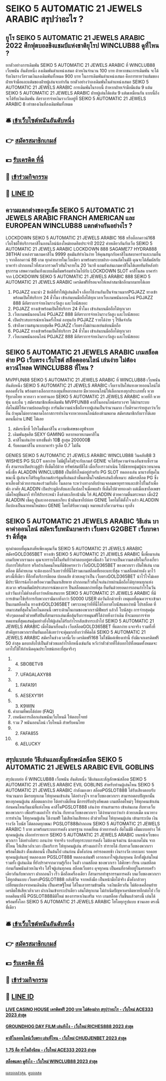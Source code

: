 # SEIKO 5 AUTOMATIC 21 JEWELS ARABIC สรุปว่าอะไร ?
## ยูโร SEIKO 5 AUTOMATIC 21 JEWELS ARABIC 2022 ศึกฟุตบอลชิงแชมป์แห่งชาติยุโรป WINCLUB88 ดูที่ไหน ?
ยกตัวอย่างการเดิมพัน SEIKO 5 AUTOMATIC 21 JEWELS ARABIC ที่ WINCLUB88 เว็บพนัน อันดับหนึ่ง ลงเดิมพันตำแหน่งเสมอ ด้วยเงินจำนวน 100 บาท ถ้าหากชนะการเดิมพัน จะได้รับเงินรางวัลรวมเงินลงเดิมพันทั้งหมด 900 บาท
ในการเดิมพันตำแหน่งเสมอ คือการทายว่าแต้มของฝ่ายเจ้ามือและแต้มของฝ่ายผู้เล่นจะเท่ากัน ยกตัวอย่างว่าลงเดิมพันในตำแหน่งเสมอ SEIKO 5 AUTOMATIC 21 JEWELS ARABIC การเดิมพันในรอบนี้ ถ้าหากฝ่ายเจ้ามือมีแต้ม 9 แต้ม SEIKO 5 AUTOMATIC 21 JEWELS ARABIC ฝ่ายผู้เล่นได้แต้ม 9 แต้มเหมือนกัน แบบนี้ถึงจะได้รับเงินเดิมพัน อัตราการจ่ายเงินรางวัลอยู่ที่ SEIKO 5 AUTOMATIC 21 JEWELS ARABIC 8 เท่าของเงินที่ลงเดิมพันทั้งหมด

## 🛎 [เข้าเว็บไซต์พนันอันดับหนึ่ง](https://bit.ly/3SdLNi2)
## 👉 [สมัครสมาชิกเกมส์](https://bit.ly/3SdLNi2)
## 💵 [รับเครดิต ที่นี่](https://bit.ly/3dyRKHj)
## 👑 [เข้าร่วมกิจกรรม](https://bit.ly/3dyRKHj)
## 📱 [LINE ID](https://bit.ly/3dyRKHj)

## ความแตกต่างของรูเล็ต SEIKO 5 AUTOMATIC 21 JEWELS ARABIC FRANCH AMERICAN และ EUROPEAN WINCLUB88 แตกต่างกันอย่างไร ?
LOCKDOWN SEIKO 5 AUTOMATIC 21 JEWELS ARABIC 168 หรือล็อกดาวน์168 เว็บไซต์ให้บริการคาสิโนออนไลน์น้องใหม่ยอดฮิตประจำปี 2022 ค่ายเดียวกันกับเว็บ SEIKO 5 AUTOMATIC 21 JEWELS ARABIC LOCKDOWN 888 SAGAME77 HYDRA888 38THAI แหล่งรวมเกมคาสิโน 9999 สุดมันส์ทำเงินง่าย ให้คุณสนุกกับคาสิโนสดบาคาร่าและเกมอื่น ๆ จากล็อกดาวน์ 88 เกม ทุกค่ายภายในเว็บเดียว มาพร้อมระบบฝาก-ถอนอัตโนมัติ คุณจะได้สัมผัสกับบาคาร่า ฝากถอนไวที่สะดวกรวดเร็วทันใจภายใน 20 วินาที แถมยังเล่นเกมคาสิโนได้เลยทันทีหลังทำธุรกรรม เสพความบันเทิงแบบเต็มอิ่มพร้อมทำเงินไปกับ LOCKDOWN SLOT คาสิโนสด บาคาร่าจาก LOCKDOWN SEIKO 5 AUTOMATIC 21 JEWELS ARABIC 888 SEIKO 5 AUTOMATIC 21 JEWELS ARABIC เครดิตฟรีที่รอแจกให้เหล่าสมาชิกอีกมากมายได้เลย
1. PGJAZZ แนะนำ 2 ข้อดีที่ทำให้ผู้เล่นติดใจ เลือกใช้งานกันเป็นจำนวนมากPGJAZZ ทางเข้าพร้อมเปิดให้บริการ 24 ชั่วโมง เข้าเล่นบนมือถือได้ทุกเวลาเว็บเกมพนันออนไลน์ PGJAZZ 888 มีอัตราการจ่ายเงินรางวัลสูง และโบนัสเยอะ
2. PGJAZZ ทางเข้าพร้อมเปิดให้บริการ 24 ชั่วโมง เข้าเล่นบนมือถือได้ทุกเวลา
3. เว็บเกมพนันออนไลน์ PGJAZZ 888 มีอัตราการจ่ายเงินรางวัลสูง และโบนัสเยอะ
4. เปิดประสบการณ์หาเงินครั้งใหม่ ลงทุนกับ PGJAZZ รวยได้ง่าย ๆ ไร้ขีดจำกัด
5. เข้าถึงความสนุกแบบสุดขีด PGJAZZ เว็บตรงไม่ผ่านเอเย่นต์บนมือถือ
6. PGJAZZ ทางเข้าพร้อมเปิดให้บริการ 24 ชั่วโมง เข้าเล่นบนมือถือได้ทุกเวลา
7. เว็บเกมพนันออนไลน์ PGJAZZ 888 มีอัตราการจ่ายเงินรางวัลสูง และโบนัสเยอะ

## SEIKO 5 AUTOMATIC 21 JEWELS ARABIC เกมสล็อต ค่าย PG เว็บตรง เว็บไซต์ สล็อตออนไลน์ เล่นง่าย ไม่ต้องดาวน์โหลด WINCLUB88 ที่ไหน ?
MVPFUN88 SEIKO 5 AUTOMATIC 21 JEWELS ARABIC ที่ WINCLUB88 เว็บพนัน อันดับหนึ่ง SEIKO 5 AUTOMATIC 21 JEWELS ARABIC เว็บเราเปิดให้แทงหวยออนไลน์ได้ตลอดทั้งวัน พร้อมทางเลือกการลงทุนที่หลากหลาย มีหวยออนไลน์ให้เลือกแทงทุกประเภททั้ง หวยรัฐบาลไทย หวยลาว หวยฮานอย SEIKO 5 AUTOMATIC 21 JEWELS ARABIC หวยยี่กี หวยหุ้น และอื่น ๆ สมัครสมาชิกเพื่อเดิมพัน MVPFUN88 คาสิโนออนไลน์ครบวงจร ได้ผ่านระบบอัตโนมัติให้ความปลอดภัยสูง การันตีความน่าเชื่อถือจากผู้เล่นเป็นจำนวนมาก เว็บดีราคาจ่ายสูงกว่าเว็บอื่น ถ้าคุณไม่อยากพลาดโอกาสการทำเงินจากหวยออนไลน์ต้องห้ามพลาด สมัครสมาชิกกับเราได้เลยตอนนี้ผ่าน LINE ได้เลย
1. สมัครเซ็กซี่ โปรโมชั่นคาสิโน ความพิเศษของยูฟ่าเบท
2. เดิมพันสุดฮิต SEXY GAMING หลากหลายเกมคาสิโน
3. คาสิโนเล่นง่าย แทงขั้นต่ำ 10฿ สูงสุด 200000฿
4. รับคอมคาสิโน แทงบาคาร่า รูเล็ต 0.7 ไม่อั้น

GENIES SEIKO 5 AUTOMATIC 21 JEWELS ARABIC WINCLUB88 วินคลับ88 3 WISHES PG SLOT แตกง่าย ไม่มีผู้ใดไม่รุ้จะกับเกมส์ GENIE จะได้รับความจำนงอันซาบซึ้งรวมทั้ง สามารถเปิดประตูสู่ถ้ํา ที่เต็มไปด้วย ทรัพย์สมบัติได้ เมื่อเรื่องราวดําเนิน ไปมีชายหนุ่มผู้น่าเวทนาคนหนึ่งชื่อ ALADDIN WINCLUB88 เป็นที่ยังใหม่อยู่สำหรับ PG SLOT ทดลองเล่น มาแรงที่สุดในขณะนี้ ผู้เล่นจะได้รับดูกับเกมส์การ์ตูนที่เล่นแล้วตื่นตาตื่นใจสมัครเล่นถึงที่เหมาะ สมัครสล็อต PG
ซึ่ง หาเลี้ยงตัวด้วยการแสดงร่วมกับลิง ในตลาด ระหว่างทางกลับบ้านเจอลมพายุทรายและเข้าไปในถ้ําเพื่อพัก อาศัย ALADDIN เปิดประตูลึกลับและก็แปลกใจเมื่อพบถ้ํา ที่เต็มไปด้วยทองคำ แต่เมื่อเขาถือเพชรเม็ดใหญ่ขึ้นมาก็ ทําให้ถ้ํากระหน่ํา ลิ้งส่งตะเกียงน้ํามัน ให้ ALADDIN ด้วยความตื่นตระหนก เมื่อ22 ALADDIN เช็ดถู ฝุ่นละอองบนตะเกียง น้ํามันเขาก็ปล่อย GENIE โดยไม่ได้ตั้งใจ แล้ว ALADDIN ก็แปลงเป็นนายคนใหม่ของ GENIE โดยได้รับความมุ่ง หมายแล้วก็ความจํานง ทุกสิ่ง

## SEIKO 5 AUTOMATIC 21 JEWELS ARABIC วิธีเล่น บาคาค่าออนไลน์ สมัครเว็บพนันบาคาร่า เว็บตรง G2GBET เว็บบาคาร่า ดีที่สุด
ทุกคำตอบที่คุณสงสัยเพียงคุณเริ่ม SEIKO 5 AUTOMATIC 21 JEWELS ARABIC สมัครGOLD365BET ทางเข้า SEIKO 5 AUTOMATIC 21 JEWELS ARABIC นี้เพื่อมาเล่นเกมกับพวกเรามอง คุณจะทราบได้ในทันทีว่าคำตอบอยู่ตรงนี้แล้ว ไม่ว่าจะเป็นความสงสัยในเรื่องเกี่ยวกับการให้บริการ หรือถ้าเกิดคนไหนที่มีข้อครหาว่า เว็บGOLD365BET ของพวกเรา เปิดให้เล่น เกมสล็อต มีกี่ค่ายเกม จะต้องบอกไว้เลยว่าที่ที่นี้ได้รวมเกมสล็อตที่เยอะแยะที่สุด รวมสล็อตค่ายดัง มาไว้ตรงนี้ที่เดียว ที่อีกทั้งบริการดียอด ปลอดภัย ด้วยเหตุว่าเป็น เว็บตรงGOLD365BET น่าไว้ใจไม่เคยมีประวัติการฉ้อโกงหรือความเป็นมาเสียหาย ฝากถอนเร็วทันใจเล่นง่ายผ่านมือถือได้ทุกหนทุกแห่งสะดวก พร้อมสัมผัสประสบการณ์ของการ ปั่นสล็อตแตกง่ายที่สุด ยืนยันด้วยยอดการถอนกำไรในวันแล้ววันเล่าไม่ต่ำลงยิ่งกว่าหลักแสนบาท SEIKO 5 AUTOMATIC 21 JEWELS ARABIC ที่มีการเข้ามาใช้บริการกับพวกเรามีมากยิ่งกว่า 50000 USER ต่อวันอีกด้วยซ้ำ
เหตุผลที่คุณควรจะเข้ามาปั่นเกมสล็อตใน ทางเข้าGOLD365BET เพราะเหตุว่าที่ที่นี้ได้โอกาสโบนัสแตกง่ายมี โปรสล็อต ที่เหมาะสมที่สุดในโลกในตอนนี้ เพราะด้านในเกมของพวกเรามีฟีพบร์ แล้วก็ โบนัสสูง การจ่ายสุดคุ้มจริงๆตลอดตัวช่วยฟรีสปินที่สามารถเล่นเพื่อลุ้นรับการหมุนฟรีได้ง่ายยิ่งกว่าเดิม ที่จะมอบการจ่ายทดแทนที่สุดแสนคุ้มอย่างยิ่งให้ผู้เล่นได้รับกำไรกลับเข้ากระเป๋าไป SEIKO 5 AUTOMATIC 21 JEWELS ARABIC เมื่อได้มาเยื่อนถึง เว็บสล็อตGOLD365BET ที่แตกง่าย แจกจริง รวมทั้งที่สำคัญทางพวกเรายืนยันผลได้เลยว่าจะคุ้มมากยิ่งกว่าที่คิดได้ SEIKO 5 AUTOMATIC 21 JEWELS ARABIC สมัครในช่วงเวลานี้เว็บ เครดิตฟรี168 ไม่ใช่มีแค่เพียงเท่านี้ ยังมีแจกเครดิตฟรี 50 ล่าสุด มอบกลับไปเป็นตัวช่วยผลกำไรอีกหนึ่งเช่นกัน หวังว่าตัวช่วยที่ได้บอกไปทั้งหมดทั้งหมดจะเอาไปใช้ให้กำเนิดคุณประโยชน์เยอะที่สุดจริงๆ
1. 4. SBOBETV8
2. 7. UFAGALAXY88
3. 1. FAFA191
4. 5. AESEXY191
5. 3. K9WIN
6. คำถามที่พบได้บ่อย (FAQ)
7. เทคนิคการเลือกเล่นพนันเว็บไหนดี ให้ตอบโจทย์
8. รวม 7 พนันออนไลน์ เว็บไหนดี สำหรับคนไทย
9. 2. FAFA855
10. 6. AELUCKY

## สรุปแบบย่อ วิธีเล่นและสัญลักษณ์สล็อต SEIKO 5 AUTOMATIC 21 JEWELS ARABIC EVIL GOBLINS
สรุปแบบย่อ ที่ WINCLUB88 เว็บพนัน อันดับหนึ่ง วิธีเล่นและสัญลักษณ์สล็อต SEIKO 5 AUTOMATIC 21 JEWELS ARABIC EVIL GOBLINS สำหรับท่านผู้เล่นไหน SEIKO 5 AUTOMATIC 21 JEWELS ARABIC กำลังมองหา สล็อตPGSLOT888 ได้รับเสียงตอบรับ จำนวนมาก มีครบทุกเกม ให้ทุกคนเข้าเล่น ได้อย่างจุใจ ทางเว็บของพวกเรา สามารถตอบปัญหานั้น ของทุกคนผู้เล่น สล็อตแตกง่าย ได้อย่างดีเยี่ยม มีการปรับปรุงอัพเดต เกมสล็อตใหม่ๆ ให้ทุกคนเข้าเล่นก่อนคนไหนกันแน่ที่แห่งไหน คาสิโนPGSLOT888 เล่นง่าย ท่านสามารถ เข้าเล่นเกม กับทางเว็บของพวกเรา เพื่อสร้างผลกำไร ทำเงิน กับทางเว็บของพวกเรา ได้ง่ายมากกว่าเก่า ด้วยกลเม็ด แนวทางการทำเงิน ให้ทุกคนผู้เล่น ใช้งานฟรี ไม่เสียเงินเสียทอง ตัวช่วยใหม่ ให้ทุกคนผู้เล่น เข้ามาระเบิด เงินรางวัล โบนัส ได้ตลอดทุกขณะ PGSLOT888ฝากถอน SEIKO 5 AUTOMATIC 21 JEWELS ARABIC 1 บาท มาพร้อมระบบการคลัง มาตรฐาน ยอดเยี่ยม ด้วยการคลัง อัตโนมัติ เต็มแบบอย่าง ให้ทุกคนผู้เล่น เลือกทำรายการ SEIKO 5 AUTOMATIC 21 JEWELS ARABIC บนหน้าเว็บของพวกเรา ได้อย่างอิสระ ถอนง่าย จ่ายจริง รองรับทุกระบบการคลัง ไม่ต้องแจ้งผ่าน น้องแอดไม่น จากที่ไหน ให้เสียเวล่ำเวลา เปิดบริการ ให้ทุกคนผู้เล่น สร้างผลกำไร ทำรายได้ กับทางเว็บของพวกเรา พร้อมได้แล้ว ตั้งแต่ตอนนี้ เป็นต้นไป เล่นก่อน มั่งคั่งก่อน อย่ารอคอยช้า เงินรางวัล เยอะแยะ รอคอยทุกคนผู้เล่นอยู่ ทดลองเลย
PGSLOT888 ทดลองเล่นฟรี เอาอกเอาใจผู้เล่นทุกคน อีกทั้งผู้เล่นใหม่ รวมทั้ง ผู้เล่นเดิม ที่ยังปราศจากความรู้เรื่อง ในตัว เกมสล็อต ของพวกเรา ได้ศึกษา เรียน เกมสล็อต ก่อนเริ่มพนันด้วยเงินจริง ใส่ใจผู้เล่นทุกคน สล็อตเว็บตรง ดุจทุกคน เป็นคนที่อาศัยอยู่ในครอบครัวเดียวกันกับพวกเรา ฝากถอนไว เร็ว มือถือเครื่องเดียว ก็สามารถทำธุรกรรมการคลัง บนเว็บของพวกเราได้ทุกต้นแบบ เว็บตรงPGSLOT888 กลับชีวิต จากหลังมือ เป็นหน้ามือได้จริง มั่งคั่งกล้วยๆเปลี่ยนแปลงจากคนเดินดิน เป็นเศรษฐีใหม่ ได้ในเลวทรามข้ามคืน วงเงินเดียวกัน ไม่ต้องเคลื่อนย้ายเครดิตให้เสียเวล่ำเวลา ฝากเงินเข้ากระเป๋าเดียว เล่นได้ทุกเกม ไม่กำเนิดปัญหาเครดิตหายอีกต่อไป เว็บยอดฮิตนาทีนี้ PGSLOT888มิติใหม่ ของการหาเงินเสริม จาก เกมสล็อต เริ่มขึ้นแล้วตรงนี้ เล่นได้พร้อมทั้งโลก SEIKO 5 AUTOMATIC 21 JEWELS ARABIC ไฮโลทุกรูปแบบ ชวนเลย ตรงนี้ที่เดียว

## 🛎 [เข้าเว็บไซต์พนันอันดับหนึ่ง](https://bit.ly/3SdLNi2)
## 👉 [สมัครสมาชิกเกมส์](https://bit.ly/3SdLNi2)
## 💵 [รับเครดิต ที่นี่](https://bit.ly/3dyRKHj)
## 👑 [เข้าร่วมกิจกรรม](https://bit.ly/3dyRKHj)
## 📱 [LINE ID](https://bit.ly/3dyRKHj)

#### [LIVE CASINO HOUSE เครดิตฟรี 200 บาท ไม่ต้องฝาก สรุปว่าอะไร - เว็บใหม่ ACE333 2023 ล่าสุด](https://atom.io/themes/live%20casino%20house%20เครดิตฟรี%20200%20บาท%20ไม่ต้องฝาก%20สรุปว่าอะไร%20-%20เว็บใหม่%20ace333%202023%20ล่าสุด)
#### [GROUNDHOG DAY FILM เล่นยังไง - เว็บใหม่ RICHES888 2023 ล่าสุด](https://atom.io/themes/groundhog%20day%20film%20เล่นยังไง%20-%20เว็บใหม่%20riches888%202023%20ล่าสุด)
#### [คาสิโนออนไลน์เว็บตรง เล่นที่ไหน - เว็บใหม่ CHUDJENBET 2023 ล่าสุด](https://atom.io/themes/คาสิโนออนไลน์เว็บตรง%20เล่นที่ไหน%20-%20เว็บใหม่%20chudjenbet%202023%20ล่าสุด)
#### [1.75 คือ ทำไมถึงนิยม - เว็บใหม่ ACE333 2023 ล่าสุด](https://atom.io/themes/1.75%20คือ%20ทำไมถึงนิยม%20-%20เว็บใหม่%20ace333%202023%20ล่าสุด)
#### [สล็อตแตก ดูยังไง - เว็บใหม่ WINCLUB88 2023 ล่าสุด](https://atom.io/themes/สล็อตแตก%20ดูยังไง%20-%20เว็บใหม่%20winclub88%202023%20ล่าสุด)

[ผลบอลล่าสุด](https://siamsport.tv "ผลบอลล่าสุด"), [ดูบอลสด](https://siamsport.tv/ดูบอลสด "ดูบอลสด")